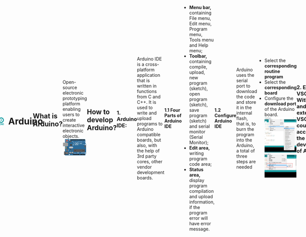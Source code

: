 <style>
    .custom-title {
        font-family: "Arial", sans-serif;
        font-size: 2.5em;
        text-align: center;
        padding: 10px 0;
        color: #EFEFEF;
        border-bottom: 3px solid #FF6347;
        margin-bottom: 20px;
    }
     h1 {
            font-size: 2em;
            display: flex;
            align-items: center;
        }

        .heading-icon {
            margin-right: 0.5em; /* Adds some space between the icon and the text */
            width: 32px; /* You can adjust this based on the desired size of your icon */
            height: 32px;
        }
        .heading-icon2 {
            margin-right: 0.5em; /* Adds some space between the icon and the text */
            width: 32px; /* You can adjust this based on the desired size of your icon */
            height: 24px;
        }
    body {
            height: 100vh;
            display: flex;
            justify-content: center;
            align-items: center;
        }

        /* 设置iframe的大小 */
        iframe {
            width: 80%;  /* 设置为页面宽度的80% */
            height: 400px; 
        }
</style>

<div class="custom-title">Arduino</div>

<h1>
        <img src="https://github.com/NexMaker-Fab/2023zjudemini-hi1/blob/main/_media/pro4_Arduino/open_source.png?raw=true" alt="Open Source Icon" class="heading-icon">
        Open Source
    </h1>

## What is Open Source？
The term open source refers to something people can modify and share because its design is publicly accessible.

## What is open source software?
Open source software is software with source code that anyone can inspect, modify, and enhance.

## Open Source Hardware
"Open hardware," or "open source hardware," refers to the design specifications of a physical object which are licensed in such a way that said object can be **studied, modified, created, and distributed by anyone**.<br>
"Open hardware" is **a** **set of design principles and legal practices, not a specific type of object.** The term can therefore refer to any number of objects—like automobiles, chairs, computers, robots, or even houses.<br>

Like open source software, the "source code" for open hardware—schematics, blueprints, logic designs, Computer Aided Design (CAD) drawings or files, etc.—i**s available for modification or enhancement by anyone under permissive licenses.** Users with access to the tools that can read and manipulate these source files can update and improve the code that underlies the physical device. They can add features or fix bugs in the software. They can even modify the physical design of the object itself and, if they wish, proceed to share such modifications.<br>
Open hardware's source code should be **readily accessible,** and its components are preferably easy for anyone to obtain. Essentially, open hardware eliminates common roadblocks to the design and manufacture of physical goods; it provides as many people as possible the ability to construct, remix, and share their knowledge of hardware design and function.

## What is License?
Open source licenses are licenses that allow software to be freely used, modified, and shared. These licenses are designed to ensure that software remains open and can be freely distributed and modified, while also providing contributors with protection and acknowledgment for their work.[license review process](https://opensource.org/licenses/review-process/).

1. **Permissive Licenses**: These are licenses that have minimal requirements on how the software can be modified or distributed.
    - **[MIT License](https://opensource.org/license/mit/)**: A short and simple permissive license with conditions only requiring preservation of copyright and license notices.
    - **[Apache License 2.0](https://www.apache.org/licenses/LICENSE-2.0)**: Permits almost any use of the software but also provides an express grant of patent rights from contributors to users.
    - **[BSD Licenses](https://opensource.org/license/bsd-3-clause/)**: There are different variations (e.g., 2-Clause, 3-Clause), but generally they are permissive licenses with conditions on how the software's origin must be acknowledged.
2. **Copyleft Licenses**: These licenses allow derivative works but require those works to be licensed under the same terms as the original. This ensures that modifications and improvements are also kept open source.
    - **[GNU General Public License (GPL)](https://www.gnu.org/licenses/gpl-3.0.html)**: There are different versions (e.g., GPLv2, GPLv3), but in general, GPL ensures that any derived works are also open source under the GPL. GPLv3 added provisions related to patents and tivoization.
    - **[GNU Lesser General Public License (LGPL)](https://www.gnu.org/licenses/lgpl-3.0.en.html)**: This is like the GPL, but with some exceptions that allow it to be used in proprietary software under specific conditions.
    - **[Mozilla Public License 2.0 (MPL 2.0)](https://www.gnu.org/licenses/lgpl-3.0.en.html)**: A file-level copyleft license, meaning only the files that are modified need to be shared under the same license.

### Know More about Liscence
1.  [What is the MIT License?](https://snyk.io/learn/what-is-mit-license/)
2.  [What is GNU General Public License (GNU GPL or GPL)?](https://www.techtarget.com/searchdatacenter/definition/GNU-General-Public-License-GNU-GPL-or-simply-GPL)
3.  [What is the BSD License? Top 10 questions answered](https://snyk.io/learn/what-is-bsd-license/)
4. [Apache License 2.0 Explained](https://snyk.io/learn/apache-license/)
5. [GNU General Public License: GPLv3 explained](https://snyk.io/learn/what-is-gpl-license-gplv3-explained/)
### Refernce
1. [What is open source?](https://opensource.com/resources/what-open-source)
2. [What is open hardware? ](https://opensource.com/resources/what-open-hardware)

### Our Focusing Open Source Project

**OpenPose** has represented the first real-time multi-person system to jointly detect human body, hand, facial, and foot keypoints (in total 135 keypoints) on single images.
[Open Pose](https://github.com/CMU-Perceptual-Computing-Lab/openpose)

#### Why we choose OpenPose?(Keypoint we need)
- 2D real-time multi-person keypoint detection
- 3D real-time single-person keypoint detection:
- Calibration toolbox
- Single-person tracking for further speedup or visual smoothing.<br>
  
We would do a project aiming to detect the keypoints of human body and correct the posture of human body. Openpose is a good choice for us to do this project.

---

<h1>
        <img src="https://github.com/NexMaker-Fab/2023zjudemini-hi1/blob/main/_media/pro4_Arduino/arduino.png?raw=true" alt="Arduino Icon Icon" class="heading-icon2">
        Arduino
    </h1>

## What is Arduino?
Open-source electronic prototyping platform enabling users to create interactive electronic objects.
![Alt text](../_media/pro4_Arduino/arduino_board.jpg)
## How to develop Arduino?
### 1. **Arduino IDE**: 
Arduino IDE is a cross-platform application that is written in functions from C and C++. It is used to write and upload programs to Arduino compatible boards, but also, with the help of 3rd party cores, other vendor development boards.
   #### 1.1 Four Parts of Arduino IDE
   ![Alt text](../_media/pro4_Arduino/arduino_ide.jpg)
   - **Menu bar,** containing File menu, Edit menu, Program menu, Tools menu and Help menu;
   - **Toolbar,** containing compile, upload, new program (sketch), open program (sketch), save program (sketch) and serial monitor (Serial Monitor);
   - **Edit area,** writing program code area;
   - **Status area,** display program compilation and upload information, if the program error will have error message.
  
#### 1.2 Configure Arduino IDE
Arduino uses the serial port to download the code and store it in the internal flash, that is, to burn the program into the Arduino, a total of three steps are needed
 - Select the **corresponding routine program**
 - Select the **corresponding board**
 - Configure the **download port** of the Arduino board.
![Alt text](../_media/pro4_Arduino/arduino_connect.jpg)
![Alt text](../_media/pro4_Arduino/arduino_connect1.jpg)
  

### 2. **Edit on VSCode**: With Copilot and extension, VSCode could accelerate the development of Arduino.<br>
[Arduino CLI with Visual Studio Code on MacOS](https://medium.com/@thomas.kilmar/arduino-cli-with-visual-studio-code-on-macos-d2ad32ff0276)<br>
[Mac configure Arduino VSCode enviroment](https://blog.csdn.net/a71468293a/article/details/117151920)
![](../media/pro4_Arduino/../../_media/pro4_Arduino/arduino_connect2.png)


### 3. Arduino Coding Method
Arduino programming uses a simplified version of the C++ language, and the development environment (IDE) provides a lot of built-in functions that abstract some of the complexities of microcontroller programming.

Here's a basic structure of an Arduino sketch (program):
```Arduino
// Global variable and library declarations
#include <LibraryName.h>  // Include any necessary libraries here

int someVariable = 0;

// Setup function: Runs once when the Arduino is powered on or reset
void setup() {
  pinMode(LED_BUILTIN, OUTPUT);  // Set the built-in LED as an output
  Serial.begin(9600);            // Initialize serial communication at 9600 bps
}

// Loop function: Runs repeatedly after the setup() function completes
void loop() {
  digitalWrite(LED_BUILTIN, HIGH);   // Turn on the LED
  delay(1000);                       // Wait for 1000 milliseconds (1 second)
  digitalWrite(LED_BUILTIN, LOW);    // Turn off the LED
  delay(1000);                       // Wait for another second
}

```
1. **Library Inclusion:** Libraries expand the functionality of the Arduino. For instance, there are libraries for displays, sensors, motors, etc. The #include directive lets you include them.
2. **Global Variables: **Variables declared outside of functions are global, and they can be accessed anywhere in the sketch.
3. **setup() function:** This is executed once when the Arduino starts up. It's typically used for initialization tasks, like setting pin modes or starting serial communication.
4. **loop() function:** After setup() completes, the loop() function runs repeatedly as long as the Arduino is powered. It's where the primary logic of your program will usually reside.
5. **pinMode():** This function sets a digital pin as either INPUT or OUTPUT.
6. **Serial.begin():** This starts serial communication, useful for sending data back to your computer.
7. **digitalWrite():** This function sets a digital pin to either HIGH (usually 5V) or LOW (0V).
8. **delay():** This halts the execution of the program for a specified amount of time (in milliseconds).

Know more about Arduino programming, please refer to [Arduino Programming Turioals](https://www.arduino.cc/en/Tutorial/HomePage).
### Run water light program
Produce a visual effect where LED1 (connected to pin 2) will light up first, then turn off, followed by LED2 (pin 3) lighting up and turning off, and then LED3 (pin 4) lighting up and turning off. This **sequence will repeat in a loop**, giving the appearance of a light "running" from LED1 to LED3.
```Arduino
int base=2;     // Starting pin number for the LED sequence
int count=3;    // Number of LEDs (or pins) involved in the sequence

void setup()
{
    // Initialize pins as OUTPUT for controlling LEDs
    for(int i=base; i<base+count; i++)
    {
        pinMode(i, OUTPUT);
    }
}

void loop()
{
    // Cycle through each LED
    for(int i=base; i<base+count; i++)
    {
        digitalWrite(i, HIGH);   // Turn ON the LED connected to pin 'i'
        delay(500);              // Wait for 0.5 seconds
        digitalWrite(i, LOW);    // Turn OFF the LED connected to pin 'i'
        delay(500);              // Wait for 0.5 seconds before moving to the next LED
    }
}

```

<iframe src="//player.bilibili.com/player.html?aid=917749743&bvid=BV19u4y1Y7yd&cid=1312213218&p=1" scrolling="no" border="0" frameborder="no" framespacing="0" allowfullscreen="true" width="100%"> </iframe>

## Comparison Open Source Projects similar to Our Final Project
**Human Posture Recognition and Analysis System**
![Alt text](../_media/pro4_Arduino/similar_pro.png)

**Product Description:** Through AI artificial intelligence and video image acquisition and analysis technology, the system utilizes the human skeletal key point model to identify and evaluate human posture, identify and record abnormalities in students' posture such as cervical vertebrae health, spinal health, pelvic health, etc., so as to provide students with a comprehensive digital portrait of their physical fitness and health.

**Product features:** The system can perform real-time physical health analysis and support the instant presentation of students' physical health analysis reports. At the same time, the system integrates the human body morphology analysis system, which can carry out instant analysis of body shape and posture. It provides students with a complete management system for athletic ability and physical health.

### Similarities with our work:
1 Same use of human body recognition technology
2 Also focuses on human health

### Pros:
1 The product recognizes a person's overall posture and can produce a more complete health assessment program
2 Project is already developed and in production, product ecosystem is more robust

### Disadvantages:
1 The product has high space requirements and needs to be built on a professional site to be used
2 The sensitivity of human posture recognition is low, and real-time recognition is not possible.
3 Large-scale equipment is not easy to carry and maintain, which increases maintenance costs and is not conducive to green and sustainable development.

